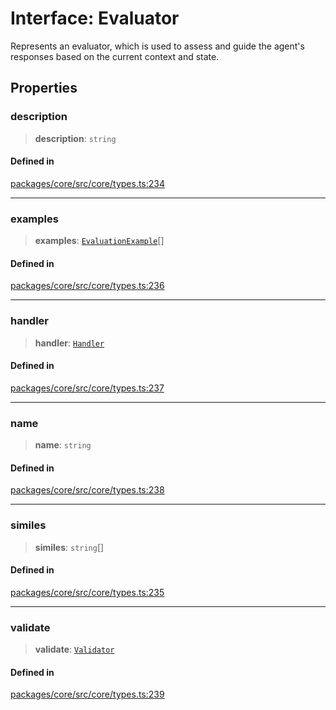 # Interface: Evaluator

Represents an evaluator, which is used to assess and guide the agent's responses based on the current context and state.

## Properties

### description

> **description**: `string`

#### Defined in

[packages/core/src/core/types.ts:234](https://github.com/ai16z/eliza/blob/d30d0a6e4929f1f9ad2fee78a425cc005922c069/packages/core/src/core/types.ts#L234)

***

### examples

> **examples**: [`EvaluationExample`](EvaluationExample.md)[]

#### Defined in

[packages/core/src/core/types.ts:236](https://github.com/ai16z/eliza/blob/d30d0a6e4929f1f9ad2fee78a425cc005922c069/packages/core/src/core/types.ts#L236)

***

### handler

> **handler**: [`Handler`](../type-aliases/Handler.md)

#### Defined in

[packages/core/src/core/types.ts:237](https://github.com/ai16z/eliza/blob/d30d0a6e4929f1f9ad2fee78a425cc005922c069/packages/core/src/core/types.ts#L237)

***

### name

> **name**: `string`

#### Defined in

[packages/core/src/core/types.ts:238](https://github.com/ai16z/eliza/blob/d30d0a6e4929f1f9ad2fee78a425cc005922c069/packages/core/src/core/types.ts#L238)

***

### similes

> **similes**: `string`[]

#### Defined in

[packages/core/src/core/types.ts:235](https://github.com/ai16z/eliza/blob/d30d0a6e4929f1f9ad2fee78a425cc005922c069/packages/core/src/core/types.ts#L235)

***

### validate

> **validate**: [`Validator`](../type-aliases/Validator.md)

#### Defined in

[packages/core/src/core/types.ts:239](https://github.com/ai16z/eliza/blob/d30d0a6e4929f1f9ad2fee78a425cc005922c069/packages/core/src/core/types.ts#L239)

